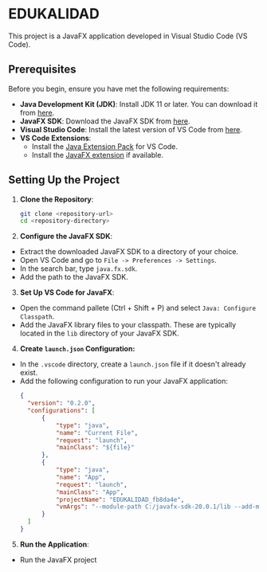 # EDUKALIDAD

This project is a JavaFX application developed in Visual Studio Code (VS Code).

## Prerequisites

Before you begin, ensure you have met the following requirements:
- **Java Development Kit (JDK)**: Install JDK 11 or later. You can download it from [here](https://www.oracle.com/java/technologies/javase-jdk11-downloads.html).
- **JavaFX SDK**: Download the JavaFX SDK from [here](https://gluonhq.com/products/javafx/).
- **Visual Studio Code**: Install the latest version of VS Code from [here](https://code.visualstudio.com/).
- **VS Code Extensions**:
  - Install the [Java Extension Pack](https://marketplace.visualstudio.com/items?itemName=vscjava.vscode-java-pack) for VS Code.
  - Install the [JavaFX extension](https://marketplace.visualstudio.com/items?itemName=vscjava.vscode-javafx) if available.

## Setting Up the Project

1. **Clone the Repository**:
   ```sh
   git clone <repository-url>
   cd <repository-directory>

2. **Configure the JavaFX SDK**:
- Extract the downloaded JavaFX SDK to a directory of your choice.
- Open VS Code and go to `File -> Preferences -> Settings`.
- In the search bar, type `java.fx.sdk`.
- Add the path to the JavaFX SDK.
  
3. **Set Up VS Code for JavaFX**:
- Open the command pallete (Ctrl + Shift + P) and select `Java: Configure Classpath`.
- Add the JavaFX library files to your classpath. These are typically located in the `lib` directory of your JavaFX SDK.

4. **Create `launch.json` Configuration:**
- In the `.vscode` directory, create a `launch.json` file if it doesn't already exist.
- Add the following configuration to run your JavaFX application:
  ```json
  {
    "version": "0.2.0",
    "configurations": [
        {
            "type": "java",
            "name": "Current File",
            "request": "launch",
            "mainClass": "${file}"
        },
        {
            "type": "java",
            "name": "App",
            "request": "launch",
            "mainClass": "App",
            "projectName": "EDUKALIDAD_fb8da4e",
            "vmArgs": "--module-path C:/javafx-sdk-20.0.1/lib --add-modules javafx.controls,javafx.fxml"
        }
    ]
  }
5. **Run the Application**:
- Run the JavaFX project


   



